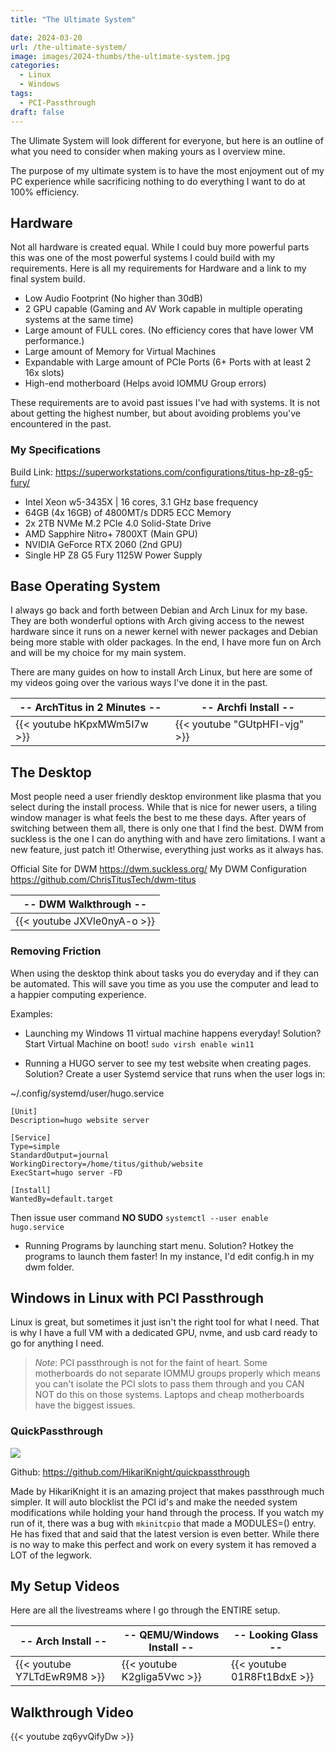 ```yaml
---
title: "The Ultimate System"

date: 2024-03-20
url: /the-ultimate-system/
image: images/2024-thumbs/the-ultimate-system.jpg
categories:
  - Linux
  - Windows
tags:
  - PCI-Passthrough
draft: false
---
```

The Ulimate System will look different for everyone, but here is an outline of what you need to consider when making yours as I overview mine.
<!--more-->

The purpose of my ultimate system is to have the most enjoyment out of my PC experience while sacrificing nothing to do everything I want to do at 100% efficiency. 

## Hardware

Not all hardware is created equal. While I could buy more powerful parts this was one of the most powerful systems I could build with my requirements. Here is all my requirements for Hardware and a link to my final system build.

- Low Audio Footprint (No higher than 30dB)
- 2 GPU capable (Gaming and AV Work capable in multiple operating systems at the same time)
- Large amount of FULL cores. (No efficiency cores that have lower VM performance.)
- Large amount of Memory for Virtual Machines
- Expandable with Large amount of PCIe Ports (6+ Ports with at least 2 16x slots)
- High-end motherboard (Helps avoid IOMMU Group errors)

These requirements are to avoid past issues I've had with systems. It is not about getting the highest number, but about avoiding problems you've encountered in the past.

### My Specifications

Build Link: <https://superworkstations.com/configurations/titus-hp-z8-g5-fury/>

- Intel Xeon w5-3435X | 16 cores, 3.1 GHz base frequency
- 64GB (4x 16GB) of 4800MT/s DDR5 ECC Memory
- 2x 2TB NVMe M.2 PCIe 4.0 Solid-State Drive
- AMD Sapphire Nitro+ 7800XT (Main GPU)
- NVIDIA GeForce RTX 2060 (2nd GPU)
- Single HP Z8 G5 Fury 1125W Power Supply

## Base Operating System

I always go back and forth between Debian and Arch Linux for my base. They are both wonderful options with Arch giving access to the newest hardware since it runs on a newer kernel with newer packages and Debian being more stable with older packages. In the end, I have more fun on Arch and will be my choice for my main system.

There are many guides on how to install Arch Linux, but here are some of my videos going over the various ways I've done it in the past.

|-- ArchTitus in 2 Minutes --|-- Archfi Install --| 
|---|---|
| {{< youtube hKpxMWm5l7w >}} | {{< youtube "GUtpHFI-vjg" >}} |

## The Desktop

Most people need a user friendly desktop environment like plasma that you select during the install process. While that is nice for newer users, a tiling window manager is what feels the best to me these days. After years of switching between them all, there is only one that I find the best. DWM from suckless is the one I can do anything with and have zero limitations. I want a new feature, just patch it! Otherwise, everything just works as it always has. 

Official Site for DWM <https://dwm.suckless.org/>
My DWM Configuration <https://github.com/ChrisTitusTech/dwm-titus>

|-- DWM Walkthrough --|
|---|
| {{< youtube JXVle0nyA-o >}} |

### Removing Friction

When using the desktop think about tasks you do everyday and if they can be automated. This will save you time as you use the computer and lead to a happier computing experience.

Examples:

- Launching my Windows 11 virtual machine happens everyday! Solution? Start Virtual Machine on boot! `sudo virsh enable win11`

- Running a HUGO server to see my test website when creating pages. Solution? Create a user Systemd service that runs when the user logs in:

~/.config/systemd/user/hugo.service

```
[Unit]
Description=hugo website server

[Service]
Type=simple
StandardOutput=journal
WorkingDirectory=/home/titus/github/website
ExecStart=hugo server -FD

[Install]
WantedBy=default.target
```

Then issue user command **NO SUDO** `systemctl --user enable hugo.service`

- Running Programs by launching start menu. Solution? Hotkey the programs to launch them faster! In my instance, I'd edit config.h in my dwm folder.

## Windows in Linux with PCI Passthrough

Linux is great, but sometimes it just isn't the right tool for what I need. That is why I have a full VM with a dedicated GPU, nvme, and usb card ready to go for anything I need. 

> _Note_:
> PCI passthrough is not for the faint of heart. Some motherboards do not separate IOMMU groups properly which means you can't isolate the PCI slots to pass them through and you CAN NOT do this on those systems. Laptops and cheap motherboards have the biggest issues.

### QuickPassthrough

![](/images/2024/the-ultimate-system/quickpass.png)

Github: <https://github.com/HikariKnight/quickpassthrough>

Made by HikariKnight it is an amazing project that makes passthrough much simpler. It will auto blocklist the PCI id's and make the needed system modifications while holding your hand through the process. If you watch my run of it, there was a bug with `mkinitcpio` that made a MODULES=() entry. He has fixed that and said that the latest version is even better. While there is no way to make this perfect and work on every system it has removed a LOT of the legwork. 

## My Setup Videos

Here are all the livestreams where I go through the ENTIRE setup.

|-- Arch Install --|-- QEMU/Windows Install --|-- Looking Glass --|
|---|---|---|
| {{< youtube Y7LTdEwR9M8 >}} | {{< youtube K2gliga5Vwc >}} | {{< youtube 01R8Ft1BdxE >}} |

## Walkthrough Video

{{< youtube zq6yvQifyDw >}}
